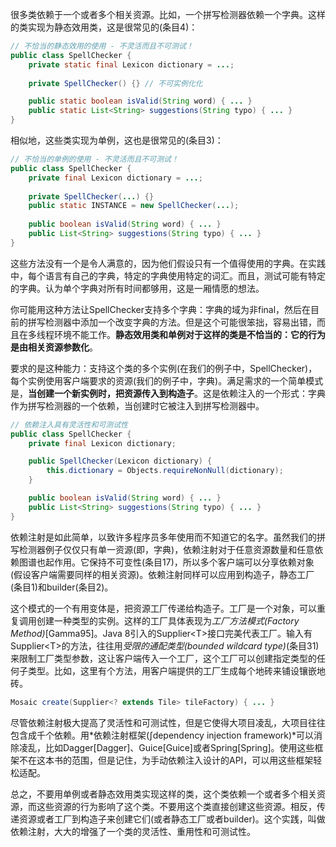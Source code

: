 很多类依赖于一个或者多个相关资源。比如，一个拼写检测器依赖一个字典。这样的类实现为静态效用类，这是很常见的(条目4)：
```java
// 不恰当的静态效用的使用 - 不灵活而且不可测试！
public class SpellChecker { 
	private static final Lexicon dictionary = ...;
	
	private SpellChecker() {} // 不可实例化化

	public static boolean isValid(String word) { ... } 
	public static List<String> suggestions(String typo) { ... }
}
```
相似地，这些类实现为单例，这也是很常见的(条目3)：
```java
// 不恰当的单例的使用 - 不灵活而且不可测试！ 
public class SpellChecker { 
	private final Lexicon dictionary = ...;
	
	private SpellChecker(...) {} 
	public static INSTANCE = new SpellChecker(...);
	
	public boolean isValid(String word) { ... } 
	public List<String> suggestions(String typo) { ... }
}
```
这些方法没有一个是令人满意的，因为他们假设只有一个值得使用的字典。在实践中，每个语言有自己的字典，特定的字典使用特定的词汇。而且，测试可能有特定的字典。认为单个字典对所有时间都够用，这是一厢情愿的想法。

你可能用这种方法让SpellChecker支持多个字典：字典的域为非final，然后在目前的拼写检测器中添加一个改变字典的方法。但是这个可能很笨拙，容易出错，而且在多线程环境不能工作。**静态效用类和单例对于这样的类是不恰当的：它的行为是由相关资源参数化**。

要求的是这种能力：支持这个类的多个实例(在我们的例子中，SpellChecker)，每个实例使用客户端要求的资源(我们的例子中，字典)。满足需求的一个简单模式是，**当创建一个新实例时，把资源传入到构造子**。这是依赖注入的一个形式：字典作为拼写检测器的一个依赖，当创建时它被注入到拼写检测器中。
```java
// 依赖注入具有灵活性和可测试性 
public class SpellChecker { 
	private final Lexicon dictionary;

	public SpellChecker(Lexicon dictionary) { 
		this.dictionary = Objects.requireNonNull(dictionary); 
	}

	public boolean isValid(String word) { ... } 
	public List<String> suggestions(String typo) { ... }
}
```
依赖注射是如此简单，以致许多程序员多年使用而不知道它的名字。虽然我们的拼写检测器例子仅仅只有单一资源(即，字典)，依赖注射对于任意资源数量和任意依赖图谱也起作用。它保持不可变性(条目17)，所以多个客户端可以分享依赖对象(假设客户端需要同样的相关资源)。依赖注射同样可以应用到构造子，静态工厂(条目1)和builder(条目2)。

这个模式的一个有用变体是，把资源工厂传递给构造子。工厂是一个对象，可以重复调用创建一种类型的实例。这样的工厂具体表现为*工厂方法模式(Factory Method)*[Gamma95]。Java 8引入的Supplier&lt;T&gt;接口完美代表工厂。输入有Supplier&lt;T&gt;的方法，往往用*受限的通配类型(bounded wildcard type)*(条目31)来限制工厂类型参数，这让客户端传入一个工厂，这个工厂可以创建指定类型的任何子类型。比如，这里有个方法，用客户端提供的工厂生成每个地砖来铺设镶嵌地砖。
```java
Mosaic create(Supplier<? extends Tile> tileFactory) { ... }
```
尽管依赖注射极大提高了灵活性和可测试性，但是它使得大项目凌乱，大项目往往包含成千个依赖。用*依赖注射框架(∫dependency injection framework)*可以消除凌乱，比如Dagger[Dagger]、Guice[Guice]或者Spring[Spring]。使用这些框架不在这本书的范围，但是记住，为手动依赖注入设计的API，可以用这些框架轻松适配。

总之，不要用单例或者静态效用类实现这样的类，这个类依赖一个或者多个相关资源，而这些资源的行为影响了这个类。不要用这个类直接创建这些资源。相反，传递资源或者工厂到构造子来创建它们(或者静态工厂或者builder)。这个实践，叫做依赖注射，大大的增强了一个类的灵活性、重用性和可测试性。
